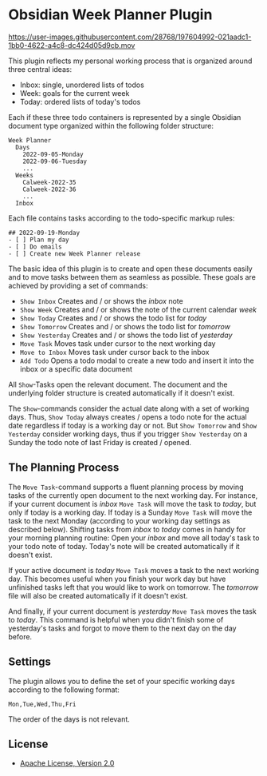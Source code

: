 # Obsidian Week Planner Plugin

https://user-images.githubusercontent.com/28768/197604992-021aadc1-1bb0-4622-a4c8-dc424d05d9cb.mov

This plugin reflects my personal working process that is organized around three central ideas:

- Inbox: single, unordered lists of todos
- Week: goals for the current week
- Today: ordered lists of today's todos

Each if these three todo containers is represented by a single Obsidian document type organized
within the following folder structure:

```
Week Planner
  Days
    2022-09-05-Monday
    2022-09-06-Tuesday
    ...
  Weeks
    Calweek-2022-35
    Calweek-2022-36
  	...
  Inbox
```

Each file contains tasks according to the todo-specific markup rules:

```
## 2022-09-19-Monday
- [ ] Plan my day
- [ ] Do emails
- [ ] Create new Week Planner release
```

The basic idea of this plugin is to create and open these documents easily and to move tasks between
them as seamless as possible. These goals are achieved by providing a set of commands: 

- `Show Inbox` Creates and / or shows the *inbox* note
- `Show Week` Creates and / or shows the note of the current calendar *week*
- `Show Today` Creates and / or shows the todo list for *today*
- `Show Tomorrow` Creates and / or shows the todo list for *tomorrow*
- `Show Yesterday` Creates and / or shows the todo list of *yesterday*
- `Move Task` Moves task under cursor to the next working day
- `Move to Inbox` Moves task under cursor back to the inbox
- `Add Todo` Opens a todo modal to create a new todo and insert it into the inbox or a specific data document

All `Show`-Tasks open the relevant document. The document and the underlying folder structure is
created automatically if it doesn't exist.

The `Show`-commands consider the actual date along with a set of working days. Thus, `Show Today`
always creates / opens a todo note for the actual date regardless if today is a working day or not.
But `Show Tomorrow` and `Show Yesterday` consider working days, thus if you trigger `Show Yesterday`
on a Sunday the todo note of last Friday is created / opened. 

## The Planning Process

The `Move Task`-command supports a fluent planning process by moving tasks of the currently open
document to the next working day. For instance, if your current document is *inbox* `Move Task` will
move the task to *today*, but only if today is a working day. If today is a Sunday `Move Task` will
move the task to the next Monday (according to your working day settings as described below).
Shifting tasks from *inbox* to *today* comes in handy for your morning planning routine: Open your
*inbox* and move all today's task to your todo note of today. Today's note will be created
automatically if it doesn't exist.

If your active document is *today* `Move Task` moves a task to the next working day. This becomes
useful when you finish your work day but have unfinished tasks left that you would like to work on
tomorrow. The *tomorrow* file will also be created automatically if it doesn't exist.

And finally, if your current document is *yesterday* `Move Task` moves the task to *today*. This
command is helpful when you didn't finish some of yesterday's tasks and forgot to move them to the
next day on the day before.

## Settings

The plugin allows you to define the set of your specific working days according to the following
format:

```
Mon,Tue,Wed,Thu,Fri
```

The order of the days is not relevant.

## License

* [Apache License, Version 2.0](https://www.apache.org/licenses/LICENSE-2.0)
